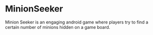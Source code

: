 # MinionSeeker
Minion Seeker is an engaging android game where players try to find a certain number of minions hidden on a game board. 
